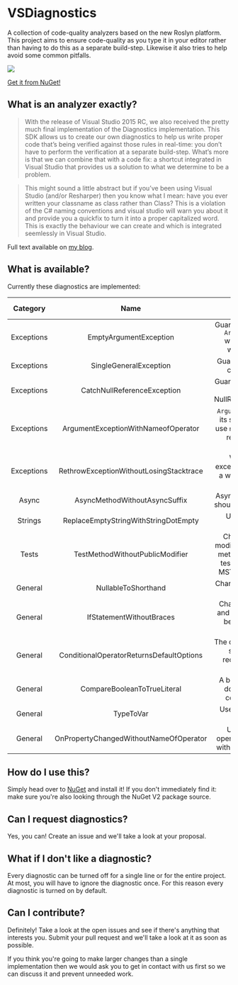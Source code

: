 # VSDiagnostics
A collection of code-quality analyzers based on the new Roslyn platform. This project aims to ensure code-quality as you type it in your editor rather than having to do this as a separate build-step. Likewise it also tries to help avoid some common pitfalls.

<img src="https://cloud.githubusercontent.com/assets/2777107/7789534/a06db792-0264-11e5-955f-11cbf3261d4f.gif" />

[Get it from NuGet!](https://www.nuget.org/packages/VSDiagnostics/)

## What is an analyzer exactly?

> With the release of Visual Studio 2015 RC, we also received the pretty much final implementation of the Diagnostics implementation. This SDK allows us to create our own diagnostics to help us write proper code that’s being verified against those rules in real-time: you don’t have to perform the verification at a separate build-step. What’s more is that we can combine that with a code fix: a shortcut integrated in Visual Studio that provides us a solution to what we determine to be a problem.

> This might sound a little abstract but if you’ve been using Visual Studio (and/or Resharper) then you know what I mean: have you ever written your classname as class rather than Class? This is a violation of the C# naming conventions and visual studio will warn you about it and provide you a quickfix to turn it into a proper capitalized word. This is exactly the behaviour we can create and which is integrated seemlessly in Visual Studio.

Full text available on [my blog](http://www.vannevel.net/2015/05/03/getting-started-with-your-first-diagnostic/).

## What is available?

Currently these diagnostics are implemented:

| Category | Name | Description | Analyzer | Code Fix |
|:-:|:-:|:-:|:-:|:-:|
| Exceptions | EmptyArgumentException | Guards against using an `ArgumentException` without specifying which argument. | Yes  | No  |
| Exceptions   | SingleGeneralException  | Guards against using a catch-all clause.  | Yes  | No   |
| Exceptions  | CatchNullReferenceException  | Guards against catching a NullReferenceException.  | Yes   | No   |
| Exceptions | ArgumentExceptionWithNameofOperator | `ArgumentException` and its subclasses should use `nameof()` when they refer to a method parameter. | Yes | Yes |
| Exceptions | RethrowExceptionWithoutLosingStacktrace | Warns when an exception is rethrown in a way that it loses the stacktrace. | Yes | Yes |
| Async | AsyncMethodWithoutAsyncSuffix | Asynchronous methods should end with -Async. | Yes | Yes |
| Strings | ReplaceEmptyStringWithStringDotEmpty | Use `string.Empty` instead of `""`. | Yes | Yes |
| Tests | TestMethodWithoutPublicModifier | Change the access modifier to `public` for all methods annotated as test. Supports NUnit, MSTest and xUnit.net. | Yes | Yes |
| General | NullableToShorthand | Changes `Nullable<T>` to `T?`. | Yes | Yes |
| General | IfStatementWithoutBraces | Changes one-liner `if` and `else` statements to be surrounded in a block. | Yes | Yes |
| General | ConditionalOperatorReturnsDefaultOptions | The conditional operator shouldn't return redundant `true` and `false` literals. | Yes | Yes |
| General | CompareBooleanToTrueLiteral | A boolean expression doesn't have to be compared to true. | Yes | Yes |
| General | TypeToVar | Use `var` instead of an explicit type. | Yes | Yes |
| General | OnPropertyChangedWithoutNameOfOperator | Use the `nameof()` operator in conjunction with `OnPropertyChanged` | Yes | Yes |

## How do I use this?

Simply head over to [NuGet](https://www.nuget.org/packages/VSDiagnostics/) and install it! If you don't immediately find it: make sure you're also looking through the NuGet V2 package source.

## Can I request diagnostics?

Yes, you can! Create an issue and we'll take a look at your proposal. 

## What if I don't like a diagnostic?

Every diagnostic can be turned off for a single line or for the entire project. At most, you will have to ignore the diagnostic once. For this reason every diagnostic is turned on by default.

## Can I contribute?

Definitely! Take a look at the open issues and see if there's anything that interests you. Submit your pull request and we'll take a look at it as soon as possible.

If you think you're going to make larger changes than a single implementation then we would ask you to get in contact with us first so we can discuss it and prevent unneeded work. 
